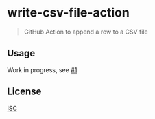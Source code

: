 # write-csv-file-action

> GitHub Action to append a row to a CSV file

## Usage

Work in progress, see [#1](https://github.com/gr2m/write-csv-file-action/pull/1)

## License

[ISC](LICENSE.md)
